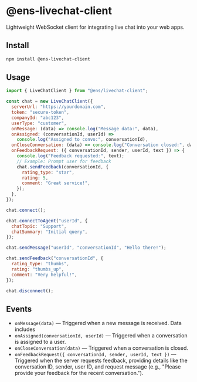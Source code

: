 # @ens-livechat-client

Lightweight WebSocket client for integrating live chat into your web apps.

## Install

```bash
npm install @ens-livechat-client
```

## Usage

```js
import { LiveChatClient } from "@ens/livechat-client";

const chat = new LiveChatClient({
  serverUrl: "https://yourdomain.com",
  token: "secure-token",
  companyId: "abc123",
  userType: "customer",
  onMessage: (data) => console.log("Message data:", data),
  onAssigned: (conversationId, userId) =>
    console.log("Assigned to convo:", conversationId),
  onCloseConversation: (data) => console.log("Conversation closed:", data),
  onFeedbackRequest: ({ conversationId, sender, userId, text }) => {
    console.log("Feedback requested:", text);
    // Example: Prompt user for feedback
    chat.sendFeedback(conversationId, {
      rating_type: "star",
      rating: 5,
      comment: "Great service!",
    });
  },
});

chat.connect();

chat.connectToAgent("userId", {
  chatTopic: "Support",
  chatSummary: "Initial query",
});

chat.sendMessage("userId", "conversationId", "Hello there!");

chat.sendFeedback("conversationId", {
  rating_type: "thumbs",
  rating: "thumbs_up",
  comment: "Very helpful!",
});

chat.disconnect();
```

## Events

- `onMessage(data)` — Triggered when a new message is received. Data includes
- `onAssigned(conversationId, userId)` — Triggered when a conversation is assigned to a user.
- `onCloseConversation(data)` — Triggered when a conversation is closed.
- `onFeedbackRequest({ conversationId, sender, userId, text })` — Triggered when the server requests      feedback, providing details like the conversation ID, sender, user ID, and request message (e.g., "Please provide your feedback for the recent conversation.").



